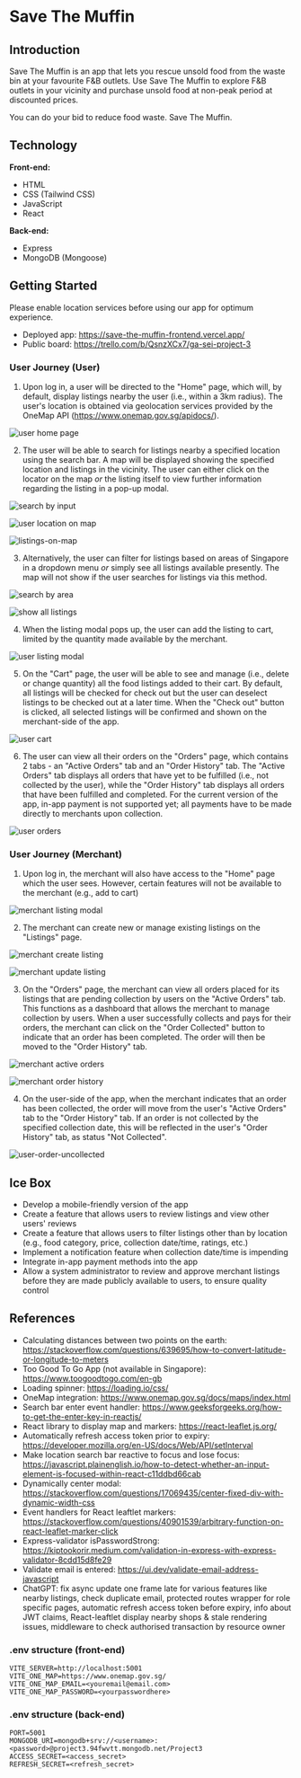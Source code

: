 # Save The Muffin

## Introduction

Save The Muffin is an app that lets you rescue unsold food from the waste bin at your favourite F&B outlets. Use Save The Muffin to explore F&B outlets in your vicinity and purchase unsold food at non-peak period at discounted prices.

You can do your bid to reduce food waste. Save The Muffin.

## Technology

**Front-end:**

- HTML
- CSS (Tailwind CSS)
- JavaScript
- React

**Back-end:**

- Express
- MongoDB (Mongoose)

## Getting Started

Please enable location services before using our app for optimum experience.

- Deployed app: https://save-the-muffin-frontend.vercel.app/
- Public board: https://trello.com/b/QsnzXCx7/ga-sei-project-3

### User Journey (User)

1. Upon log in, a user will be directed to the "Home" page, which will, by default, display listings nearby the user (i.e., within a 3km radius). The user's location is obtained via geolocation services provided by the OneMap API (https://www.onemap.gov.sg/apidocs/).

![user home page](./screenshots/user-home.png)

2. The user will be able to search for listings nearby a specified location using the search bar. A map will be displayed showing the specified location and listings in the vicinity. The user can either click on the locator on the map _or_ the listing itself to view further information regarding the listing in a pop-up modal.

![search by input](./screenshots/search-by-input.png)

![user location on map](./screenshots/user-location-on-map.png)

![listings-on-map](./screenshots/listings-on-map.png)

3. Alternatively, the user can filter for listings based on areas of Singapore in a dropdown menu _or_ simply see all listings available presently. The map will not show if the user searches for listings via this method.

![search by area](./screenshots/search-by-area.png)

![show all listings](./screenshots/show-all-listings.png)

4. When the listing modal pops up, the user can add the listing to cart, limited by the quantity made available by the merchant.

![user listing modal](./screenshots/user-listing-modal.png)

5. On the "Cart" page, the user will be able to see and manage (i.e., delete or change quantity) all the food listings added to their cart. By default, all listings will be checked for check out but the user can deselect listings to be checked out at a later time. When the "Check out" button is clicked, all selected listings will be confirmed and shown on the merchant-side of the app.

![user cart](./screenshots/user-cart.png)

6. The user can view all their orders on the "Orders" page, which contains 2 tabs - an "Active Orders" tab and an "Order History" tab. The "Active Orders" tab displays all orders that have yet to be fulfilled (i.e., not collected by the user), while the "Order History" tab displays all orders that have been fulfilled and completed. For the current version of the app, in-app payment is not supported yet; all payments have to be made directly to merchants upon collection.

![user orders](./screenshots/user-orders.png)

### User Journey (Merchant)

1. Upon log in, the merchant will also have access to the "Home" page which the user sees. However, certain features will not be available to the merchant (e.g., add to cart)

![merchant listing modal](./screenshots/merchant-listing-modal.png)

2. The merchant can create new or manage existing listings on the "Listings" page.

![merchant create listing](./screenshots/merchant-create-listing.png)

![merchant update listing](./screenshots/merchant-update-listing.png)

3. On the "Orders" page, the merchant can view all orders placed for its listings that are pending collection by users on the "Active Orders" tab. This functions as a dashboard that allows the merchant to manage collection by users. When a user successfully collects and pays for their orders, the merchant can click on the "Order Collected" button to indicate that an order has been completed. The order will then be moved to the "Order History" tab.

![merchant active orders](./screenshots/merchant-active-orders.png)

![merchant order history](./screenshots/merchant-order-history.png)

4. On the user-side of the app, when the merchant indicates that an order has been collected, the order will move from the user's "Active Orders" tab to the "Order History" tab. If an order is not collected by the specified collection date, this will be reflected in the user's "Order History" tab, as status "Not Collected".

![user-order-uncollected](./screenshots/user-order-uncollected.png)

## Ice Box

- Develop a mobile-friendly version of the app
- Create a feature that allows users to review listings and view other users' reviews
- Create a feature that allows users to filter listings other than by location (e.g., food category, price, collection date/time, ratings, etc.)
- Implement a notification feature when collection date/time is impending
- Integrate in-app payment methods into the app
- Allow a system administrator to review and approve merchant listings before they are made publicly available to users, to ensure quality control

## References

- Calculating distances between two points on the earth: https://stackoverflow.com/questions/639695/how-to-convert-latitude-or-longitude-to-meters
- Too Good To Go App (not available in Singapore): https://www.toogoodtogo.com/en-gb
- Loading spinner: https://loading.io/css/
- OneMap integration: https://www.onemap.gov.sg/docs/maps/index.html
- Search bar enter event handler: https://www.geeksforgeeks.org/how-to-get-the-enter-key-in-reactjs/
- React library to display map and markers: https://react-leaflet.js.org/
- Automatically refresh access token prior to expiry: https://developer.mozilla.org/en-US/docs/Web/API/setInterval
- Make location search bar reactive to focus and lose focus: https://javascript.plainenglish.io/how-to-detect-whether-an-input-element-is-focused-within-react-c11ddbd66cab
- Dynamically center modal: https://stackoverflow.com/questions/17069435/center-fixed-div-with-dynamic-width-css
- Event handlers for React leaftlet markers: https://stackoverflow.com/questions/40901539/arbitrary-function-on-react-leaflet-marker-click
- Express-validator isPasswordStrong: https://kiptookorir.medium.com/validation-in-express-with-express-validator-8cdd15d8fe29
- Validate email is entered: https://ui.dev/validate-email-address-javascript
- ChatGPT: fix async update one frame late for various features like nearby listings, check duplicate email, protected routes wrapper for role specific pages, automatic refresh access token before expiry, info about JWT claims, React-leaftlet display nearby shops & stale rendering issues, middleware to check authorised transaction by resource owner

### .env structure (front-end)

```
VITE_SERVER=http://localhost:5001
VITE_ONE_MAP=https://www.onemap.gov.sg/
VITE_ONE_MAP_EMAIL=<youremail@email.com>
VITE_ONE_MAP_PASSWORD=<yourpasswordhere>
```

### .env structure (back-end)

```
PORT=5001
MONGODB_URI=mongodb+srv://<username>:<password>@project3.94fwvtt.mongodb.net/Project3
ACCESS_SECRET=<access_secret>
REFRESH_SECRET=<refresh_secret>
```
